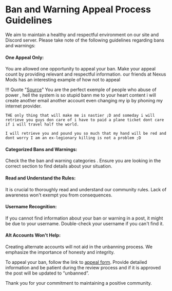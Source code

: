 # Ban and Warning Appeal Process Guidelines

We aim to maintain a healthy and respectful environment on our site and Discord server. Please take note of the following guidelines regarding bans and warnings:


#### One Appeal Only:

You are allowed one opportunity to appeal your ban. Make your appeal count by providing relevant and respectful information. our friends at Nexus Mods has an interesting example of how not to appeal 


!!! Quote "<a href="https://forums.nexusmods.com/topic/502787-i-got-banned/">Source</a>"
    You are the perfect exemple of people who abuse of power , hell the system is so stupid bann me to your heart content i will create another email another account even changing my ip by phoning my internet provider. 

    THE only thing that will make me is nastier ;D and someday i will retrieve you guys don care of i have to paid a plane ticket dont care if i will travel half the world. 

    I will retrieve you and pound you so much that my hand will be red and dont worry I am an ex-legionary killing is not a problem ;D

#### Categorized Bans and Warnings:

Check the  the ban and warning categories . Ensure you are looking in the correct section to find details about your situation.


#### Read and Understand the Rules:

It is crucial to thoroughly read and understand our community rules. Lack of awareness won't exempt you from consequences.


#### Username Recognition:

If you cannot find information about your ban or warning in a post, it might be due to your username. Double-check your username if you can't find it.


#### Alt Accounts Won't Help:

Creating alternate accounts will not aid in the unbanning process. We emphasize the importance of honesty and integrity.


To appeal your ban, follow the link to [appeal form](https://www.starlightcommunity.network/appeal). Provide detailed information and be patient during the review process and if it is approved the post will be updated to “unbanned”.


Thank you for your commitment to maintaining a positive community.